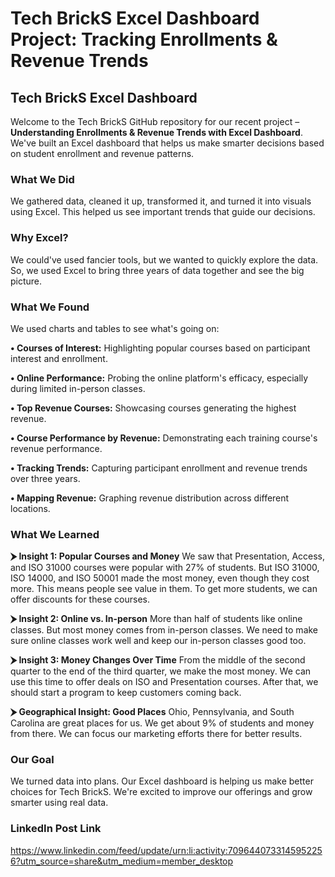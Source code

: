 # Tech BrickS Excel Dashboard Project: Tracking Enrollments & Revenue Trends

## Tech BrickS Excel Dashboard

Welcome to the Tech BrickS GitHub repository for our recent project – **Understanding Enrollments & Revenue Trends with Excel Dashboard**. We've built an Excel dashboard that helps us make smarter decisions based on student enrollment and revenue patterns.

### What We Did
We gathered data, cleaned it up, transformed it, and turned it into visuals using Excel. This helped us see important trends that guide our decisions.

### Why Excel?
We could've used fancier tools, but we wanted to quickly explore the data. So, we used Excel to bring three years of data together and see the big picture.

### What We Found
We used charts and tables to see what's going on:

**• Courses of Interest:** Highlighting popular courses based on participant interest and enrollment.

**• Online Performance:** Probing the online platform's efficacy, especially during limited in-person classes.

**• Top Revenue Courses:** Showcasing courses generating the highest revenue.

**• Course Performance by Revenue:** Demonstrating each training course's revenue performance.

**• Tracking Trends:** Capturing participant enrollment and revenue trends over three years.

**• Mapping Revenue:** Graphing revenue distribution across different locations.

### What We Learned

**⮞ Insight 1: Popular Courses and Money**
We saw that Presentation, Access, and ISO 31000 courses were popular with 27% of students. But ISO 31000, ISO 14000, and ISO 50001 made the most money, even though they cost more. This means people see value in them. To get more students, we can offer discounts for these courses.

**⮞ Insight 2: Online vs. In-person**
More than half of students like online classes. But most money comes from in-person classes. We need to make sure online classes work well and keep our in-person classes good too.

**⮞ Insight 3: Money Changes Over Time**
From the middle of the second quarter to the end of the third quarter, we make the most money. We can use this time to offer deals on ISO and Presentation courses. After that, we should start a program to keep customers coming back.

**⮞ Geographical Insight: Good Places**
Ohio, Pennsylvania, and South Carolina are great places for us. We get about 9% of students and money from there. We can focus our marketing efforts there for better results.

### Our Goal
We turned data into plans. Our Excel dashboard is helping us make better choices for Tech BrickS. We're excited to improve our offerings and grow smarter using real data.

### LinkedIn Post Link
https://www.linkedin.com/feed/update/urn:li:activity:7096440733145952256?utm_source=share&utm_medium=member_desktop
